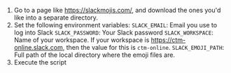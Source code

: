 
1. Go to a page like https://slackmojis.com/, and download the ones you'd like into a separate directory.
1. Set the following environment variables:
    `SLACK_EMAIL`: Email you use to log into Slack
    `SLACK_PASSWORD`: Your Slack password
    `SLACK_WORKSPACE`: Name of your workspace. If your workspace is https://ctm-online.slack.com, then the value for this is `ctm-online`.
    `SLACK_EMOJI_PATH`: Full path of the local directory where the emoji files are.
1. Execute the script

